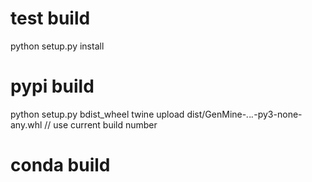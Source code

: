 # test build
python setup.py install

# pypi build
python setup.py bdist_wheel
twine upload dist/GenMine-*.*.*.*-py3-none-any.whl 	// use current build number

# conda build

